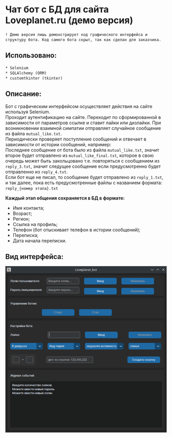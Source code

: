 # Чат бот с БД для сайта Loveplanet.ru (демо версия)

    ! Демо версия лишь демонстрирует код графического интерфейса и структуру бота. Код самого бота скрыт, так как сделан для заказчика.

## Использовано:
    * Selenium
    * SQLAlchemy (ORM)
    * customtkinter (tkinter)

## Описание:

Бот с графическим интерфейсом осуществляет действия на сайте используя Selenium.<br>
Проходит аутентификацию на сайте. Переходит по сформированной в зависимости от параметров ссылке и ставит лайки или  дизлайки. При возникновении взаимной симпатии отправляет случайное сообщение из файла `mutual_like.txt`.<br>
Периодически проверяет поступление сообщений и отвечает в зависимости от истории сообщений, например:<br> 
Последнее сообщение от бота было из файла `mutual_like.txt`, 
значит второе будет отправлено из `mutual_like_final.txt`, которое в свою очередь может быть закольцовано т.е. повторяться с сообщением из `reply_3.txt`, значит следущее сообщение если предусмотренно будет отправленно из `reply_4.txt`.<br>
Если бот еще не писал, то сообщение будет отправлено из `reply_1.txt`, и так далее, пока есть предусмотренные файлы с названием формата: `reply_{номер этапа}.txt`

**Каждый этап общения сохраняется в БД в формате:**
* Имя контакта;
* Возраст;
* Регион;
* Ссылка на профиль;
* Телефон (бот отыскивает телефон в истории сообщений);
* Переписка;
* Дата начала переписки.

## Вид интерфейса:

![GUI](GuiScreenshot.png)
